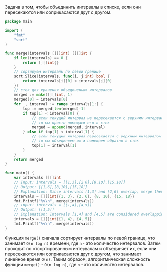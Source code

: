 Задача в том, чтобы объединить интервалы в списке, если они пересекаются или соприкасаются друг с другом.

```go
package main

import (
	"fmt"
	"sort"
)

func merge(intervals [][]int) [][]int {
	if len(intervals) == 0 {
		return [][]int{}
	}
	// сортируем интервалы по левой границе
	sort.Slice(intervals, func(i, j int) bool {
		return intervals[i][0] < intervals[j][0]
	})
	// стек для хранения объединенных интервалов
	merged := make([][]int, 1)
	merged[0] = intervals[0]
	for _, interval := range intervals[1:] {
		top := merged[len(merged)-1]
		if top[1] < interval[0] {
			// если текущий интервал не пересекается с верхним интервалом,
			// то мы просто помещаем его в стек
			merged = append(merged, interval)
		} else if top[1] < interval[1] {
			// если текущий интервал пересекается с верхним интервалом в стеке,
			// то мы объединяем их и помещаем обратно в стек
			top[1] = interval[1]
		}
	}
	return merged
}

func main() {
	var intervals [][]int
	// Input: intervals = [[1,3],[2,6],[8,10],[15,18]]
	// Output: [[1,6],[8,10],[15,18]]
	// Explanation: Since intervals [1,3] and [2,6] overlap, merge them into [1,6].
	intervals = [][]int{{1, 3}, {2, 6}, {8, 10}, {15, 18}}
	fmt.Printf("%v\n", merge(intervals))
	// Input: intervals = [[1,4],[4,5]]
	// Output: [[1,5]]
	// Explanation: Intervals [1,4] and [4,5] are considered overlapping.
	intervals = [][]int{{1, 4}, {4, 5}}
	fmt.Printf("%v\n", merge(intervals))
}
```

Функция `merge()` сначала сортирует интервалы по левой границе, что занимает `O(n log n)` времени, где `n` - это количество интервалов. Затем проходит по отсортированным интервалам и объединяет их, если они пересекаются или соприкасаются друг с другом, что занимает линейное время `O(n)`. Таким образом, алгоритмическая сложность функции `merge()` - `O(n log n)`, где `n` - это количество интервалов.
